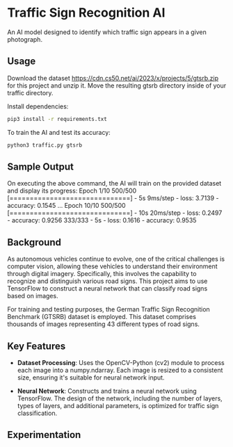  # Traffic Sign Recognition AI

An AI model designed to identify which traffic sign appears in a given photograph.

## Usage
Download the dataset https://cdn.cs50.net/ai/2023/x/projects/5/gtsrb.zip for this project and unzip it. Move the resulting gtsrb directory inside of your traffic directory.

Install dependencies:
```bash
pip3 install -r requirements.txt
```
To train the AI and test its accuracy:
```bash
python3 traffic.py gtsrb
```

## Sample Output

On executing the above command, the AI will train on the provided dataset and display its progress:
Epoch 1/10
500/500 [==============================] - 5s 9ms/step - loss: 3.7139 - accuracy: 0.1545
...
Epoch 10/10
500/500 [==============================] - 10s 20ms/step - loss: 0.2497 - accuracy: 0.9256
333/333 - 5s - loss: 0.1616 - accuracy: 0.9535

## Background

As autonomous vehicles continue to evolve, one of the critical challenges is computer vision, allowing these vehicles to understand their environment through digital imagery. Specifically, this involves the capability to recognize and distinguish various road signs. This project aims to use TensorFlow to construct a neural network that can classify road signs based on images.

For training and testing purposes, the German Traffic Sign Recognition Benchmark (GTSRB) dataset is employed. This dataset comprises thousands of images representing 43 different types of road signs.

## Key Features

- **Dataset Processing**: Uses the OpenCV-Python (cv2) module to process each image into a numpy.ndarray. Each image is resized to a consistent size, ensuring it's suitable for neural network input.

- **Neural Network**: Constructs and trains a neural network using TensorFlow. The design of the network, including the number of layers, types of layers, and additional parameters, is optimized for traffic sign classification.

## Experimentation